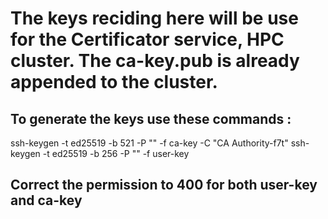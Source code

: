 # The keys reciding here will be use for the Certificator service, HPC cluster.  The ca-key.pub is already appended to the cluster.
## To generate the keys use these commands :

ssh-keygen -t ed25519 -b 521 -P "" -f ca-key -C "CA Authority-f7t"
ssh-keygen -t ed25519 -b 256 -P "" -f user-key

## Correct the permission to 400 for both user-key and ca-key
